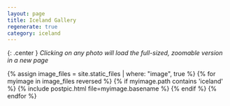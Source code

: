 ```yaml
---
layout: page
title: Iceland Gallery
regenerate: true
category: iceland
---
```

{: .center }
*Clicking on any photo will load the full-sized, zoomable version in a new page*

{% assign image_files = site.static_files | where: "image", true %}
{% for myimage in image_files reversed %}
  {% if myimage.path contains 'iceland' %}
  {% include postpic.html file=myimage.basename %}
  {% endif %}
{% endfor %}
